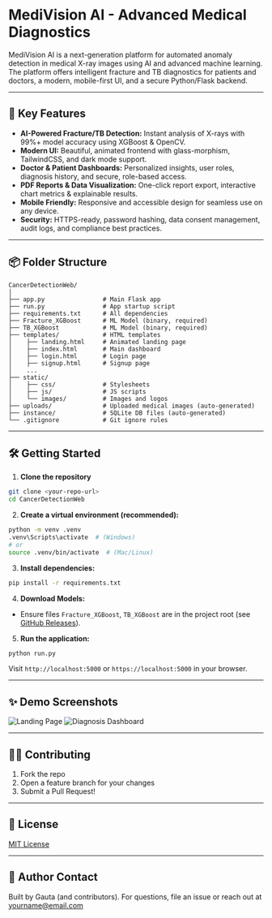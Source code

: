 # MediVision AI - Advanced Medical Diagnostics

MediVision AI is a next-generation platform for automated anomaly detection in medical X-ray images using AI and advanced machine learning. The platform offers intelligent fracture and TB diagnostics for patients and doctors, a modern, mobile-first UI, and a secure Python/Flask backend.

---

## 🚀 Key Features
- **AI-Powered Fracture/TB Detection:** Instant analysis of X-rays with 99%+ model accuracy using XGBoost & OpenCV.
- **Modern UI:** Beautiful, animated frontend with glass-morphism, TailwindCSS, and dark mode support.
- **Doctor & Patient Dashboards:** Personalized insights, user roles, diagnosis history, and secure, role-based access.
- **PDF Reports & Data Visualization:** One-click report export, interactive chart metrics & explainable results.
- **Mobile Friendly:** Responsive and accessible design for seamless use on any device.
- **Security:** HTTPS-ready, password hashing, data consent management, audit logs, and compliance best practices.

---

## 📦 Folder Structure

```
CancerDetectionWeb/
│
├── app.py                # Main Flask app
├── run.py                # App startup script
├── requirements.txt      # All dependencies
├── Fracture_XGBoost      # ML Model (binary, required)
├── TB_XGBoost            # ML Model (binary, required)
├── templates/            # HTML templates
│    ├── landing.html     # Animated landing page
│    ├── index.html       # Main dashboard
│    ├── login.html       # Login page
│    ├── signup.html      # Signup page
│    ...
├── static/
│    ├── css/             # Stylesheets
│    ├── js/              # JS scripts
│    └── images/          # Images and logos
├── uploads/              # Uploaded medical images (auto-generated)
├── instance/             # SQLite DB files (auto-generated)
└── .gitignore            # Git ignore rules
```

---

## 🛠️ Getting Started

1. **Clone the repository**
```sh
git clone <your-repo-url>
cd CancerDetectionWeb
```

2. **Create a virtual environment (recommended):**
```sh
python -m venv .venv
.venv\Scripts\activate  # (Windows)
# or
source .venv/bin/activate  # (Mac/Linux)
```

3. **Install dependencies:**
```sh
pip install -r requirements.txt
```

4. **Download Models:**
- Ensure files `Fracture_XGBoost`, `TB_XGBoost` are in the project root (see [GitHub Releases](#)).

5. **Run the application:**
```sh
python run.py
```
Visit `http://localhost:5000` or `https://localhost:5000` in your browser.


---

## ✨ Demo Screenshots

![Landing Page](./static/images/demo_landing.png)
![Diagnosis Dashboard](./static/images/demo_dashboard.png)

---

## 🙋‍♂️ Contributing
1. Fork the repo
2. Open a feature branch for your changes
3. Submit a Pull Request!

---

## 📜 License
[MIT License](LICENSE)

---

## 👤 Author Contact
Built by Gauta (and contributors). For questions, file an issue or reach out at yourname@email.com

